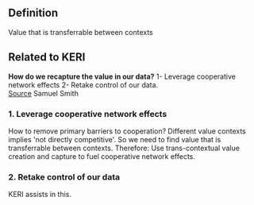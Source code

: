 ## Definition
Value that is transferrable between contexts

## Related to KERI
**How do we recapture the value in our data?** 1- Leverage cooperative network effects 2- Retake control of our data.   
[Source](https://github.com/SmithSamuelM/Papers/blob/master/presentations/NonconformistKeynoteWeb20200702.pdf) Samuel Smith

### 1. Leverage cooperative network effects
How to remove primary barriers to cooperation? Different value contexts implies 'not directly competitive'. So we need to find value that is transferrable between contexts. Therefore: Use trans-contextual value creation and capture to fuel cooperative network effects.

### 2. Retake control of our data
KERI assists in this.


